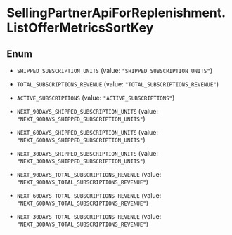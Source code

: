 # SellingPartnerApiForReplenishment.ListOfferMetricsSortKey

## Enum


* `SHIPPED_SUBSCRIPTION_UNITS` (value: `"SHIPPED_SUBSCRIPTION_UNITS"`)

* `TOTAL_SUBSCRIPTIONS_REVENUE` (value: `"TOTAL_SUBSCRIPTIONS_REVENUE"`)

* `ACTIVE_SUBSCRIPTIONS` (value: `"ACTIVE_SUBSCRIPTIONS"`)

* `NEXT_90DAYS_SHIPPED_SUBSCRIPTION_UNITS` (value: `"NEXT_90DAYS_SHIPPED_SUBSCRIPTION_UNITS"`)

* `NEXT_60DAYS_SHIPPED_SUBSCRIPTION_UNITS` (value: `"NEXT_60DAYS_SHIPPED_SUBSCRIPTION_UNITS"`)

* `NEXT_30DAYS_SHIPPED_SUBSCRIPTION_UNITS` (value: `"NEXT_30DAYS_SHIPPED_SUBSCRIPTION_UNITS"`)

* `NEXT_90DAYS_TOTAL_SUBSCRIPTIONS_REVENUE` (value: `"NEXT_90DAYS_TOTAL_SUBSCRIPTIONS_REVENUE"`)

* `NEXT_60DAYS_TOTAL_SUBSCRIPTIONS_REVENUE` (value: `"NEXT_60DAYS_TOTAL_SUBSCRIPTIONS_REVENUE"`)

* `NEXT_30DAYS_TOTAL_SUBSCRIPTIONS_REVENUE` (value: `"NEXT_30DAYS_TOTAL_SUBSCRIPTIONS_REVENUE"`)



